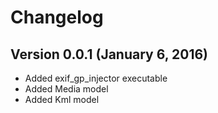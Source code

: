 Changelog
=========

Version 0.0.1 (January 6, 2016)
-----------------------------

* Added exif_gp_injector executable
* Added Media model
* Added Kml model
